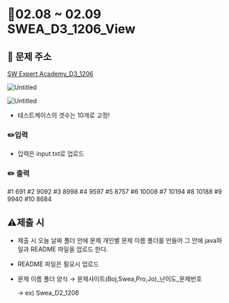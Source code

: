 # 👑02.08 ~ 02.09 SWEA_D3_1206_View
## 📝 문제 주소

[SW Expert Academy_D3_1206](https://swexpertacademy.com/main/code/problem/problemDetail.do?contestProbId=AV134DPqAA8CFAYh&categoryId=AV134DPqAA8CFAYh&categoryType=CODE&problemTitle=&orderBy=FIRST_REG_DATETIME&selectCodeLang=ALL&select-1=&pageSize=10&pageIndex=1)

![Untitled](https://user-images.githubusercontent.com/48318620/107147387-28c36300-6991-11eb-8d03-b1047cc336a1.png)


![Untitled](https://user-images.githubusercontent.com/48318620/107147422-5c9e8880-6991-11eb-96da-28791203f197.png)

- 테스트케이스의 갯수는 10개로 고정!

### ✏️입력

- 입력은 input.txt로 업로드

### ✏️ 출력

#1 691
#2 9092
#3 8998
#4 9597
#5 8757
#6 10008
#7 10194
#8 10188
#9 9940
#10 8684

## ⚠️제출 시

- 제출 시 오늘 날짜 폴더 안에 문제 개인별 문제 이름 폴더를 만들어 그 안에 java파일과 README 파일을 업로드 한다.
- README 파일은 필요시 업로드
- 문제 이름 폴더 양식 → 문제사이트(Boj,Swea,Pro,Jo)_난이도_문제번호

    → ex) Swea_D2_1206